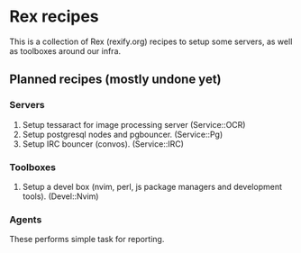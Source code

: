# Rex recipes

This is a collection of Rex (rexify.org) recipes to setup some servers,
as well as toolboxes around our infra.

## Planned recipes (mostly undone yet)

### Servers

1. Setup tessaract for image processing server (Service::OCR)
2. Setup postgresql nodes and pgbouncer. (Service::Pg)
3. Setup IRC bouncer (convos). (Service::IRC)

### Toolboxes 

1. Setup a devel box (nvim, perl, js package managers and development tools).
    (Devel::Nvim)

### Agents

These performs simple task for reporting.

